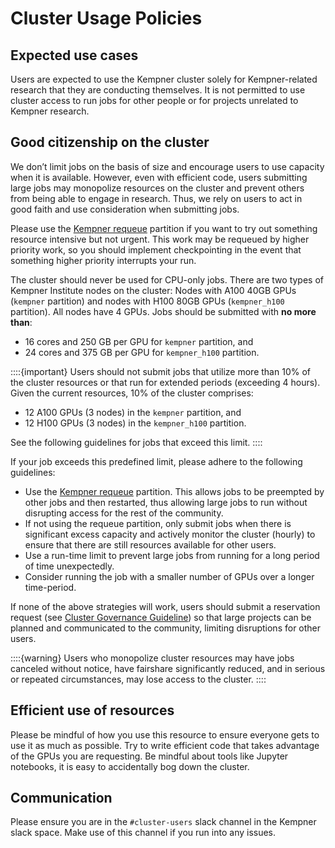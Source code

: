 # Cluster Usage Policies


## Expected use cases

Users are expected to use the Kempner cluster solely for Kempner-related research that they are conducting themselves. It is not permitted to use cluster access to run jobs for other people or for projects unrelated to Kempner research.


## Good citizenship on the cluster

We don’t limit jobs on the basis of size and encourage users to use capacity when it is available. However, even with efficient code, users submitting large jobs may monopolize resources on the cluster and prevent others from being able to engage in research.  Thus, we rely on users to act in good faith and use consideration when submitting jobs.

Please use the [Kempner requeue](https://docs.rc.fas.harvard.edu/kb/kempner-partitions/) partition if you want to try out something resource intensive but not urgent. This work may be requeued by higher priority work, so you should implement checkpointing in the event that something higher priority interrupts your run.

The cluster should never be used for CPU-only jobs. There are two types of Kempner Institute nodes on the cluster: Nodes with A100 40GB GPUs (`kempner` partition) and nodes with H100 80GB GPUs (`kempner_h100` partition). All nodes have 4 GPUs. Jobs should be submitted with **no more than**:

- 16 cores and 250 GB per GPU for `kempner` partition, and 
- 24 cores and 375 GB per GPU for `kempner_h100` partition.  

::::{important}
Users should not submit jobs that utilize more than 10% of the cluster resources or that run for extended periods (exceeding 4 hours). Given the current resources, 10% of the cluster comprises:

- 12 A100 GPUs (3 nodes) in the `kempner` partition, and
- 12 H100 GPUs (3 nodes) in the `kempner_h100` partition.

See the following guidelines for jobs that exceed this limit.
::::

If your job exceeds this predefined limit, please adhere to the following guidelines:

- Use the [Kempner requeue](https://docs.rc.fas.harvard.edu/kb/kempner-partitions/) partition. This allows jobs to be preempted by other jobs and then restarted, thus allowing large jobs to run without disrupting access for the rest of the community.
- If not using the requeue partition, only submit jobs when there is significant excess capacity and actively monitor the cluster (hourly) to ensure that there are still resources available for other users.
- Use a run-time limit to prevent large jobs from running for a long period of time unexpectedly.
- Consider running the job with a smaller number of GPUs over a longer time-period.

If none of the above strategies will work, users should submit a reservation request (see [Cluster Governance Guideline](https://sites.harvard.edu/kempner/computing/)) so that large projects can be planned and communicated to the community, limiting disruptions for other users.  


::::{warning}
Users who monopolize cluster resources may have jobs canceled without notice, have fairshare significantly reduced, and in serious or repeated circumstances, may lose access to the cluster.
::::


## Efficient use of resources

Please be mindful of how you use this resource to ensure everyone gets to use it as much as possible. Try to write efficient code that takes advantage of the GPUs you are requesting. Be mindful about tools like Jupyter notebooks, it is easy to accidentally bog down the cluster. 

## Communication

Please ensure you are in the `#cluster-users` slack channel in the Kempner slack space. Make use of this channel if you run into any issues. 

